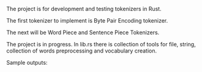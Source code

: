 The project is for development and testing tokenizers in Rust.

The first tokenizer to implement is Byte Pair Encoding tokenizer. 

The next will be Word Piece and Sentence Piece Tokenizers. 

The project is in progress. In lib.rs there is collection of tools for 
file, string, collection of words preprocessing and vocabulary creation. 

Sample outputs: 


